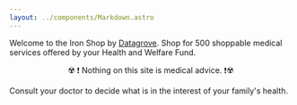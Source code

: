 ```yaml
---
layout: ../components/Markdown.astro
---
```

Welcome to the Iron Shop by [Datagrove](https://www.datagrove.com). Shop for 500 shoppable medical services offered by your Health and Welfare Fund.
<center>☢️ ❗️ Nothing on this site is medical advice. ❗️☢️</center>

Consult your doctor to decide what is in the interest of your family's health.